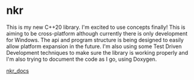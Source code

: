 # nkr
This is my new C++20 library. I'm excited to use concepts finally! This is aiming to be cross-platform although currently there is only development for Windows. The api and program structure is being designed to easily allow platform expansion in the future. I'm also using some Test Driven Development techniques to make sure the library is working properly and I'm also trying to document the code as I go, using Doxygen.

[nkr_docs](https://r-neal-kelly.github.io/nkr)
